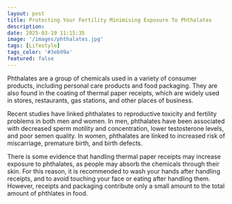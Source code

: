 ```yaml
---
layout: post
title: Protecting Your Fertility Minimising Exposure To Phthalates
description: 
date: 2025-03-19 11:15:35
image: '/images/phthalates.jpg'
tags: [Lifestyle]
tags_color: '#3eb99a'
featured: false
---
```

Phthalates are a group of chemicals used in a variety of consumer products, including personal care products and food packaging. They are also found in the coating of thermal paper receipts, which are widely used in stores, restaurants, gas stations, and other places of business.

Recent studies have linked phthalates to reproductive toxicity and fertility problems in both men and women. In men, phthalates have been associated with decreased sperm motility and concentration, lower testosterone levels, and poor semen quality. In women, phthalates are linked to increased risk of miscarriage, premature birth, and birth defects.

There is some evidence that handling thermal paper receipts may increase exposure to phthalates, as people may absorb the chemicals through their skin. For this reason, it is recommended to wash your hands after handling receipts, and to avoid touching your face or eating after handling them. However, receipts and packaging contribute only a small amount to the total amount of phthlates in food.